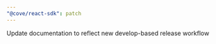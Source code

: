 ```yaml
---
"@cove/react-sdk": patch
---
```


Update documentation to reflect new develop-based release workflow
